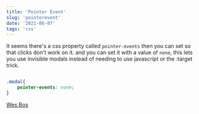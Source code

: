 ```yaml
---
title: 'Pointer Event'
slug: 'pointerevent'
date: '2021-06-07'
tags: 'css'
---
```


It seems there's a css property called `pointer-events` then you can set so that clicks don't work on it.  and you can set it with a value of `none`, this lets you use invisible modals instead of needing to use javascript or the :target trick.

```css

.modal{
    pointer-events: none;
}

```


[Wes Bos](https://wesbos.com/javascript/06-serious-practice-exercises/click-outside-modal)